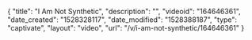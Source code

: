 {
    "title": "I Am Not Synthetic",
    "description": "",
    "videoid": "164646361",
    "date_created": "1528328117",
    "date_modified": "1528388187",
    "type": "captivate",
    "layout": "video",
    "url": "\/v\/i-am-not-synthetic\/164646361"
}